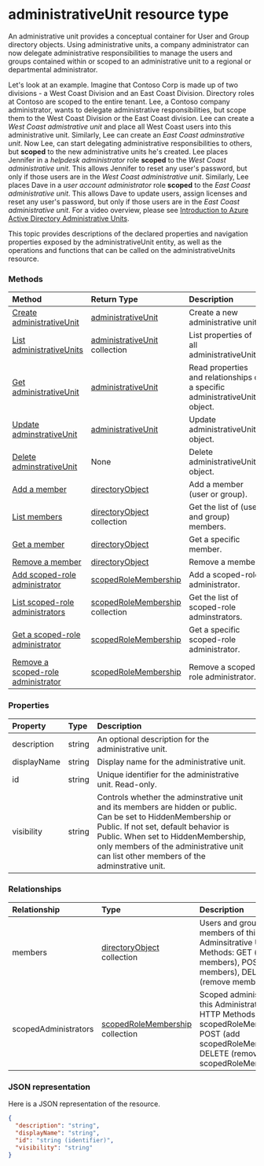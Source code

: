 # administrativeUnit resource type

An administrative unit provides a conceptual container for User and Group directory objects. Using administrative units, a company administrator can now delegate administrative responsibilities to manage the users and groups contained within or scoped to an administrative unit to a regional or departmental administrator. 

Let's look at an example. Imagine that Contoso Corp is made up of two divisions - a West Coast Division and an East Coast Division. Directory roles at Contoso are scoped to the entire tenant. Lee, a Contoso company administrator, wants to delegate administrative responsibilities, but scope them to the West Coast Division or the East Coast division.  Lee can create a *West Coast admistrative unit* and place all West Coast users into this administrative unit.  Similarly, Lee can create an *East Coast adminstrative unit*.  Now Lee, can start delegating administrative responsibilities to others, but **scoped** to the new administrative units he's created. Lee places Jennifer in a *helpdesk administrator* role **scoped** to the *West Coast administrative unit*.  This allows Jennifer to reset any user's password, but only if those users are in the *West Coast administrative unit*.  Similarly, Lee places Dave in a *user account administrator* role **scoped** to the *East Coast administrative unit*.  This allows Dave to update users, assign licenses and reset any user's password, but only if those users are in the *East Coast administrative unit*. For a video overview, please see [Introduction to Azure Active Directory Administrative Units](https://channel9.msdn.com/Series/Windows-Azure-Active-Directory/Introduction-to-Azure-Active-Directory-Administrative-Units).

This topic provides descriptions of the declared properties and navigation properties exposed by the administrativeUnit entity, as well as the operations and functions that can be called on the administrativeUnits resource.


### Methods

| Method		   | Return Type	|Description|
|:---------------|:--------|:----------|
|[Create administrativeUnit](../api/administrativeunit_post_adminstrativeunits.md) |[administrativeUnit](adminstrativeunit.md)| Create a new administrative unit.|
|[List administrativeUnits](../api/administrativeunit_list.md) | [administrativeUnit](administrativeunit.md) collection |List properties of all administrativeUnits.|
|[Get administrativeUnit](../api/administrativeunit_get.md) | [administrativeUnit](administrativeunit.md) |Read properties and relationships of a specific administrativeUnit object.|
|[Update adminstrativeUnit](../api/administrativeunit_update.md) | [administrativeUnit](administrativeunit.md)	|Update administrativeUnit object. |
|[Delete adminstrativeUnit](../api/administrativeunit_delete.md) | None |Delete administrativeUnit object. |
|[Add a member](../api/administrativeunit_post_members.md) |[directoryObject](directoryObject.md)| Add a member (user or group).|
|[List members](../api/administrativeunit_list_members.md) |[directoryObject](directoryObject.md) collection| Get the list of (user and group) members.|
|[Get a member](../api/administrativeunit_get_members.md) |[directoryObject](directoryObject.md)| Get a specific member.|
|[Remove a member](../api/administrativeunit_delete_members.md) |[directoryObject](directoryObject.md)| Remove a member.|
|[Add scoped-role administrator](../api/administrativeunit_post_scopedadministrators.md) |[scopedRoleMembership](scopedrolemembership.md)| Add a scoped-role administrator.|
|[List scoped-role administrators](../api/administrativeunit_list_scopedadministrators.md) |[scopedRoleMembership](scopedrolemembership.md) collection| Get the list of scoped-role adminstrators.|
|[Get a scoped-role administrator](../api/administrativeunit_get_scopedadministrators.md) |[scopedRoleMembership](scopedrolemembership.md)| Get a specific scoped-role administrator.|
|[Remove a scoped-role administrator](../api/administrativeunit_delete_scopedadministrators.md) |[scopedRoleMembership](scopedrolemembership.md)| Remove a scoped-role administrator.|

### Properties
| Property	   | Type	|Description|
|:---------------|:--------|:----------|
|description|string|An optional description for the administrative unit.|
|displayName|string|Display name for the administrative unit.|
|id|string|Unique identifier for the administrative unit. Read-only.|
|visibility|string|Controls whether the adminstrative unit and its members are hidden or public. Can be set to HiddenMembership or Public. If not set, default behavior is Public. When set to HiddenMembership, only members of the administrative unit can list other members of the adminstrative unit.|

### Relationships
| Relationship | Type	|Description|
|:---------------|:--------|:----------|
|members|[directoryObject](directoryObject.md) collection|Users and groups that are members of this Adminsitrative Unit. HTTP Methods: GET (list members), POST (add members), DELETE (remove members).|
|scopedAdministrators|[scopedRoleMembership](scopedrolemembership.md) collection| Scoped administrators of this Administrative Unit.  HTTP Methods: GET (list scopedRoleMemberships), POST (add scopedRoleMembership), DELETE (remove scopedRoleMembership). |

### JSON representation

Here is a JSON representation of the resource.

<!-- {
  "blockType": "resource",
  "optionalProperties": [

  ],
  "@odata.type": "microsoft.graph.administrativeunit"
}-->

```json
{
  "description": "string",
  "displayName": "string",
  "id": "string (identifier)",
  "visibility": "string"
}

```

<!-- uuid: 8fcb5dbc-d5aa-4681-8e31-b001d5168d79
2015-10-25 14:57:30 UTC -->
<!-- {
  "type": "#page.annotation",
  "description": "administrativeUnit resource",
  "keywords": "",
  "section": "documentation",
  "tocPath": ""
}-->